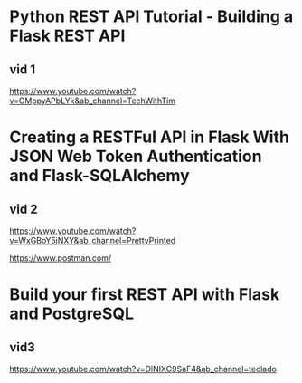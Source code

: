 # Python REST API Tutorial - Building a Flask REST API
## vid 1
https://www.youtube.com/watch?v=GMppyAPbLYk&ab_channel=TechWithTim



# Creating a RESTFul API in Flask With JSON Web Token Authentication and Flask-SQLAlchemy
## vid 2
https://www.youtube.com/watch?v=WxGBoY5iNXY&ab_channel=PrettyPrinted

https://www.postman.com/






# Build your first REST API with Flask and PostgreSQL
## vid3
https://www.youtube.com/watch?v=DlNIXC9SaF4&ab_channel=teclado